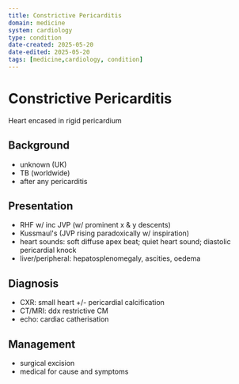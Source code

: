 ```yaml
---
title: Constrictive Pericarditis
domain: medicine
system: cardiology
type: condition
date-created: 2025-05-20
date-edited: 2025-05-20
tags: [medicine,cardiology, condition]
---
```


# Constrictive Pericarditis
Heart encased in rigid pericardium

## Background
- unknown (UK)
- TB (worldwide)
- after any pericarditis

## Presentation
- RHF w/ inc JVP (w/ prominent x & y descents)
- Kussmaul's (JVP rising paradoxically w/ inspiration)
- heart sounds: soft diffuse apex beat; quiet heart sound; diastolic pericardial knock
- liver/peripheral: hepatosplenomegaly, ascities, oedema

## Diagnosis
- CXR: small heart +/- pericardial calcification
- CT/MRI: ddx restrictive CM
- echo: cardiac catherisation

## Management
- surgical excision
- medical for cause and symptoms

